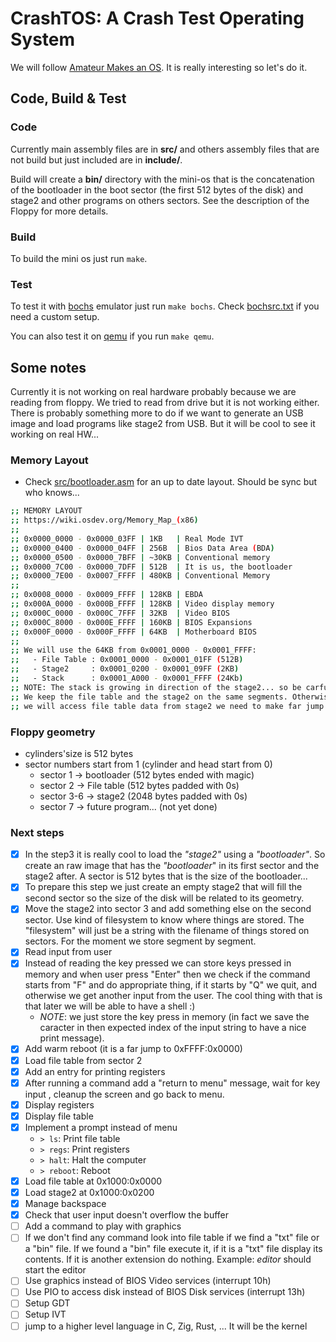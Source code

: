 # CrashTOS: A Crash Test Operating System

We will follow [Amateur Makes an OS](https://www.youtube.com/playlist?list=PLT7NbkyNWaqajsw8Xh7SP9KJwjfpP8TNX). It is really interesting so let's do it.

## Code, Build & Test

### Code
Currently main assembly files are in **src/** and others assembly files that are
not build but just included are in **include/**.

Build will create a **bin/** directory with the mini-os that is the concatenation
of the bootloader in the boot sector (the first 512 bytes of the disk) and
stage2 and other programs on others sectors. See the description of the Floppy
for more details.

### Build
To build the mini os just run `make`.

### Test
To test it with [bochs](https://bochs.sourceforge.io/) emulator just run
`make bochs`. Check [bochsrc.txt](https://github.com/gthvn1/crashtos/blob/master/bochsrc.txt)
if you need a custom setup.

You can also test it on [qemu](https://www.qemu.org/) if you run `make qemu`.

## Some notes

Currently it is not working on real hardware probably because we are reading
from floppy. We tried to read from drive but it is not working either. There
is probably something more to do if we want to generate an USB image and load
programs like stage2 from USB. But it will be cool to see it working on real
HW...

### Memory Layout

- Check [src/bootloader.asm](https://github.com/gthvn1/crashtos/blob/master/src/bootloader.asm)
for an up to date layout. Should be sync but who knows...
```sh
;; MEMORY LAYOUT
;; https://wiki.osdev.org/Memory_Map_(x86)
;;
;; 0x0000_0000 - 0x0000_03FF | 1KB   | Real Mode IVT
;; 0x0000_0400 - 0x0000_04FF | 256B  | Bios Data Area (BDA)
;; 0x0000_0500 - 0x0000_7BFF | ~30KB | Conventional memory
;; 0x0000_7C00 - 0x0000_7DFF | 512B  | It is us, the bootloader
;; 0x0000_7E00 - 0x0007_FFFF | 480KB | Conventional Memory
;;
;; 0x0008_0000 - 0x0009_FFFF | 128KB | EBDA
;; 0x000A_0000 - 0x000B_FFFF | 128KB | Video display memory
;; 0x000C_0000 - 0x000C_7FFF | 32KB  | Video BIOS
;; 0x000C_8000 - 0x000E_FFFF | 160KB | BIOS Expansions
;; 0x000F_0000 - 0x000F_FFFF | 64KB  | Motherboard BIOS
;;
;; We will use the 64KB from 0x0001_0000 - 0x0001_FFFF:
;;   - File Table : 0x0001_0000 - 0x0001_01FF (512B)
;;   - Stage2     : 0x0001_0200 - 0x0001_09FF (2KB)
;;   - Stack      : 0x0001_A000 - 0x0001_FFFF (24Kb)
;; NOTE: The stack is growing in direction of the stage2... so be carfull :-)
;; We keep the file table and the stage2 on the same segments. Otherwise when
;; we will access file table data from stage2 we need to make far jump.
```
### Floppy geometry

- cylinders'size is 512 bytes
- sector numbers start from 1 (cylinder and head start from 0)
  - sector 1   -> bootloader (512 bytes ended with magic)
  - sector 2   -> File table (512 bytes padded with 0s)
  - sector 3-6 -> stage2 (2048 bytes padded with 0s)
  - sector 7   -> future program... (not yet done)

### Next steps

- [x] In the step3 it is really cool to load the *"stage2"* using a *"bootloader"*.
  So create an raw image that has the *"bootloader*" in its first sector and the stage2
  after. A sector is 512 bytes that is the size of the bootloader...
- [x] To prepare this step we just create an empty stage2 that will fill the second sector
  so the size of the disk will be related to its geometry.
- [x] Move the stage2 into sector 3 and add something else on the second sector. Use kind
  of filesystem to know where things are stored. The "filesystem" will just be a string with
  the filename of things stored on sectors. For the moment we store segment by segment.
- [x] Read input from user
- [x] Instead of reading the key pressed we can store keys pressed in memory and when
  user press "Enter" then we check if the command starts from "F" and do appropriate
  thing, if it starts by "Q" we quit, and otherwise we get another input from the user.
  The cool thing with that is that later we will be able to have a shell :)
  - *NOTE*: we just store the key press in memory (in fact we save the caracter in then
    expected index of the input string to have a nice print message).
- [x] Add warm reboot (it is a far jump to 0xFFFF:0x0000)
- [x] Load file table from sector 2
- [x] Add an entry for printing registers
- [x] After running a command add a "return to menu" message, wait for key input
  , cleanup the screen and go back to menu.
- [x] Display registers
- [x] Display file table
- [x] Implement a prompt instead of menu
  - `> ls`: Print file table
  - `> regs`: Print registers
  - `> halt`: Halt the computer
  - `> reboot`: Reboot
- [x] Load file table at 0x1000:0x0000
- [x] Load stage2 at 0x1000:0x0200
- [x] Manage backspace
- [x] Check that user input doesn't overflow the buffer
- [ ] Add a command to play with graphics
- [ ] If we don't find any command look into file table if we find a "txt" file
      or a "bin" file. If we found a "bin" file execute it, if it is a "txt" file
      display its contents. If it is another extension do nothing.
      Example: *editor* should start the editor
- [ ] Use graphics instead of BIOS Video services (interrupt 10h)
- [ ] Use PIO to access disk instead of BIOS Disk services (interrupt 13h)
- [ ] Setup GDT
- [ ] Setup IVT
- [ ] jump to a higher level language in C, Zig, Rust, ... It will be the kernel
